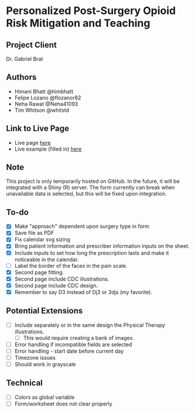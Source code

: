 # Personalized Post-Surgery Opioid Risk Mitigation and Teaching

## Project Client

Dr. Gabriel Brat

## Authors

- Himani Bhatt @himbhatt
- Felipe Lozano @flozanor82
- Neha Rawat @Neha41093
- Tim Whitson @whitstd

## Link to Live Page

- Live page [here](http://twhitsn.github.io/opioid-worksheet)
- Live example (filled in) [here](https://twhitsn.github.io/opioid-worksheet/index.html?prescriberName=Dr.%20Cutty%20McOops&prescriberPhone=555-555-5555&surgery_bin=Appendectomy&approach=MIS&pre_surg_stat=Opioid%20Naive&hx_mh=TRUE&prescriptionDrug=Oxycodone&prescriptionAmount=5&prescriptionPerDay=2&prescriptionStartDate=2018-04-23&prescriptionTotalDays=7)

## Note

This project is only temporarily hosted on GitHub. In the future, it will be integrated with a Shiny (R) server. The form currently can break when unavailable data is selected, but this will be fixed upon integration.

## To-do

- [X] Make "approach" dependent upon surgery type in form
- [X] Save file as PDF
- [X] Fix calendar svg sizing
- [X] Bring patient information and prescriber information inputs on the sheet.
- [X] Include inputs to set how long the prescription lasts and make it noticeable in the calendar.
- [ ] Label the border of the faces in the pain scale.
- [X] Second page fitting.
- [X] Second page include CDC illustrations.
- [X] Second page include CDC design.
- [X] Remember to say D3 instead of Dj3 or 3djs (my favorite). 

## Potential Extensions
- [ ] Include separately or in the same design the Physical Therapy illustrations.
   - [ ] This would require creating a bank of images.
- [ ] Error handling if incompatible fields are selected
- [ ] Error handling - start date before current day
- [ ] Timezone issues
- [ ] Should work in grayscale

## Technical

- [ ] Colors as global variable
- [ ] Form/worksheet does not clear properly
